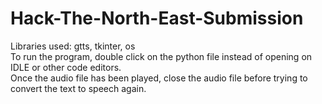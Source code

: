 # Hack-The-North-East-Submission
Libraries used: gtts, tkinter, os  
To run the program, double click on the python file instead of opening on IDLE or other code editors.  
Once the audio file has been played, close the audio file before trying to convert the text to speech again.
